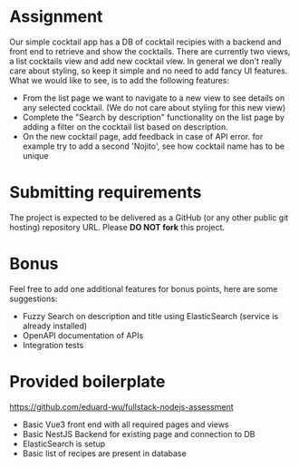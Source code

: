 # Assignment
Our simple cocktail app has a DB of cocktail recipies with a backend and front end to retrieve and show the cocktails. There are currently two views, a list cocktails view and add new cocktail view. In general we don't really care about styling, so keep it simple and no need to add fancy UI features. What we would like to see, is to add the following features:
* From the list page we want to navigate to a new view to see details on any selected cocktail. (We do not care about styling for this new view)
* Complete the "Search by description" functionality on the list page by adding a filter on the cocktail list based on description.
* On the new cocktail page, add feedback in case of API error. for example try to add a second 'Nojito', see how cocktail name has to be unique

# Submitting requirements
The project is expected to be delivered as a GitHub (or any other public git
hosting) repository URL. Please **DO NOT fork** this project.

# Bonus
Feel free to add one additional features for bonus points, here are some suggestions:
* Fuzzy Search on description and title using ElasticSearch (service is already installed)
* OpenAPI documentation of APIs
* Integration tests

# Provided boilerplate
https://github.com/eduard-wu/fullstack-nodejs-assessment
* Basic Vue3 front end with all required pages and views
* Basic NestJS Backend for existing page and connection to DB
* ElasticSearch is setup
* Basic list of recipes are present in database
